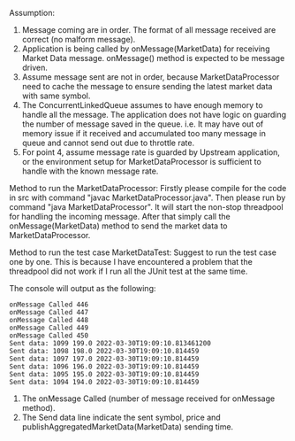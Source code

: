 Assumption:
1. Message coming are in order. The format of all message received are correct (no malform message).
2. Application is being called by onMessage(MarketData) for receiving Market Data message. onMessage() method is expected to be message driven.
3. Assume message sent are not in order, because MarketDataProcessor need to cache the message to ensure sending the latest market data with same symbol.
4. The ConcurrentLinkedQueue assumes to have enough memory to handle all the message. The application does not have logic on guarding the number of message saved in the queue. i.e. It may have out of memory issue if it received and accumulated too many message in queue and cannot send out due to throttle rate.
5. For point 4, assume message rate is guarded by Upstream application, or the environment setup for MarketDataProcessor is sufficient to handle with the known message rate.

Method to run the MarketDataProcessor:
Firstly please compile for the code in src with command "javac MarketDataProcessor.java". Then please run by command "java MarketDataProcessor". It will start the non-stop threadpool for handling the incoming message. After that simply call the onMessage(MarketData) method to send the market data to MarketDataProcessor.

Method to run the test case MarketDataTest:
Suggest to run the test case one by one. This is because I have encountered a problem that the threadpool did not work if I run all the JUnit test at the same time.

The console will output as the following:
```
onMessage Called 446
onMessage Called 447
onMessage Called 448
onMessage Called 449
onMessage Called 450
Sent data: 1099 199.0 2022-03-30T19:09:10.813461200
Sent data: 1098 198.0 2022-03-30T19:09:10.814459
Sent data: 1097 197.0 2022-03-30T19:09:10.814459
Sent data: 1096 196.0 2022-03-30T19:09:10.814459
Sent data: 1095 195.0 2022-03-30T19:09:10.814459
Sent data: 1094 194.0 2022-03-30T19:09:10.814459
```
1. The onMessage Called (number of message received for onMessage method).
2. The Send data line indicate the sent symbol, price and publishAggregatedMarketData(MarketData) sending time.
